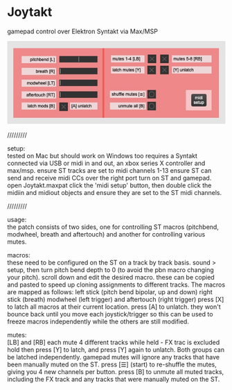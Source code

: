 # Joytakt
gamepad control over Elektron Syntakt via Max/MSP

![screenshot](https://github.com/Lluiser/Joytakt/blob/Main/screenshot.jpg?raw=true)

/////////

setup:  
tested on Mac but should work on Windows too
requires a Syntakt connected via USB or midi in and out, an xbox series X controller and max/msp. 
ensure ST tracks are set to midi channels 1-13
ensure ST can send and receive midi CCs over the right port
turn on ST and gamepad. open Joytakt.maxpat
click the 'midi setup' button, then double click the midiin and midiout objects and ensure they are set to the ST midi channels.

/////////

usage:  
the patch consists of two sides, one for controlling ST macros (pitchbend, modwheel, breath and aftertouch) and another for controlling various mutes.

macros:  
these need to be configured on the ST on a track by track basis. sound > setup, then turn pitch bend depth to 0 (to avoid the pbn macro changing your pitch). scroll down and edit the desired macro. these can be copied and pasted to speed up cloning assignments to different tracks.
The macros are mapped as follows: left stick (pitch bend bipolar, up and down) right stick (breath) modwheel (left trigger) and aftertouch (right trigger)
press [X] to latch all macros at their current location. press [A] to unlatch. they won't bounce back until you move each joystick/trigger so this can be used to freeze macros independently while the others are still modified.

mutes:  
[LB] and [RB] each mute 4 different tracks while held - FX trac is excluded
hold then press [Y] to latch, and press [Y] again to unlatch. Both groups can be latched independently.
gamepad mutes will ignore any tracks that have been manually muted on the ST.
press [☰] (start) to re-shuffle the mutes, giving you 4 new channels per button.
press [B] to unmute all muted tracks, including the FX track and any tracks that were manually muted on the ST.
